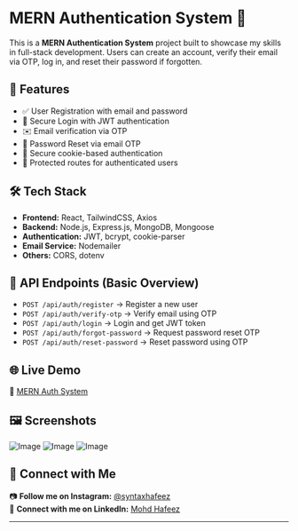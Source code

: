 # MERN Authentication System 🔐

This is a **MERN Authentication System** project built to showcase my skills in full-stack development. Users can create an account, verify their email via OTP, log in, and reset their password if forgotten.  

## 🚀 Features

- ✅ User Registration with email and password  
- 🔑 Secure Login with JWT authentication  
- ✉️ Email verification via OTP  
- 🔄 Password Reset via email OTP  
- 🍪 Secure cookie-based authentication  
- 🔐 Protected routes for authenticated users  

## 🛠 Tech Stack

- **Frontend:** React, TailwindCSS, Axios  
- **Backend:** Node.js, Express.js, MongoDB, Mongoose  
- **Authentication:** JWT, bcrypt, cookie-parser  
- **Email Service:** Nodemailer  
- **Others:** CORS, dotenv  

## 📂 API Endpoints (Basic Overview)

- `POST /api/auth/register` → Register a new user  
- `POST /api/auth/verify-otp` → Verify email using OTP  
- `POST /api/auth/login` → Login and get JWT token  
- `POST /api/auth/forgot-password` → Request password reset OTP  
- `POST /api/auth/reset-password` → Reset password using OTP  

## 🌐 Live Demo  

🔗 [MERN Auth System](https://mern-auth-client-pi.vercel.app)  

## 🖼 Screenshots  

![Image](https://github.com/user-attachments/assets/a5be5bbd-79e3-499c-bbf5-9d558b96c9c2)
![Image](https://github.com/user-attachments/assets/0e9cbd65-9773-4722-8e6d-4ab328837351)
![Image](https://github.com/user-attachments/assets/5500d7de-b52c-4618-b45e-6676bf71b3d9)

## 📲 Connect with Me  

📷 **Follow me on Instagram:** [@syntaxhafeez](https://instagram.com/syntaxhafeez)  
💼 **Connect with me on LinkedIn:** [Mohd Hafeez](https://linkedin.com/in/mohd-hafeez)  

---
